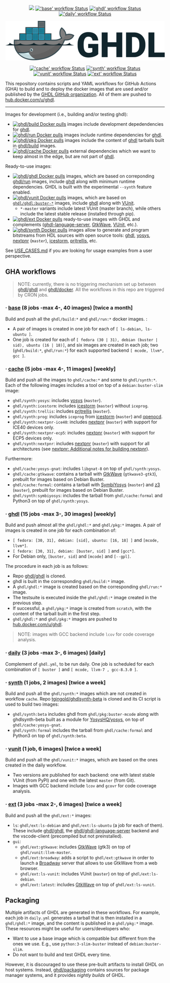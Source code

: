 <p align="center">
<!--
  <a title="Read the Docs" href="http://ghdl.readthedocs.io"><img src="https://img.shields.io/readthedocs/ghdl.svg?longCache=true&style=flat-square&logo=read-the-docs&logoColor=e8ecef"></a><!--
  -->
  <a title="Join the chat at https://gitter.im/ghdl1/Lobby" href="https://gitter.im/ghdl1/Lobby?utm_source=badge&utm_medium=badge&utm_campaign=pr-badge&utm_content=badge"><img src="https://img.shields.io/badge/chat-on%20gitter-4db797.svg?longCache=true&style=flat-square&logo=gitter&logoColor=e8ecef"></a><!--
  -->
  <a title="'base' workflow Status" href="https://github.com/ghdl/docker/actions?query=workflow%3Abase"><img alt="'base' workflow Status" src="https://img.shields.io/github/workflow/status/ghdl/docker/base?longCache=true&style=flat-square&label=base"></a><!--
  -->
  <a title="'ghdl' workflow Status" href="https://github.com/ghdl/docker/actions?query=workflow%3Aghdl"><img alt="'ghdl' workflow Status" src="https://img.shields.io/github/workflow/status/ghdl/docker/ghdl?longCache=true&style=flat-square&label=ghdl"></a><!--
  -->
  <a title="'daily' workflow Status" href="https://github.com/ghdl/docker/actions?query=workflow%3Adaily"><img alt="'daily' workflow Status" src="https://img.shields.io/github/workflow/status/ghdl/docker/daily?longCache=true&style=flat-square&label=daily"></a><!--
  -->
</p>

<p align="center">
  <img src="./logo.png"/>
</p>

<p align="center">
  <a title="'cache' workflow Status" href="https://github.com/ghdl/docker/actions?query=workflow%3Acache"><img alt="'cache' workflow Status" src="https://img.shields.io/github/workflow/status/ghdl/docker/cache?longCache=true&style=flat-square&label=cache"></a><!--
  -->
  <a title="'synth' workflow Status" href="https://github.com/ghdl/docker/actions?query=workflow%3Asynth"><img alt="'synth' workflow Status" src="https://img.shields.io/github/workflow/status/ghdl/docker/synth?longCache=true&style=flat-square&label=synth"></a><!--
  -->
  <a title="'vunit' workflow Status" href="https://github.com/ghdl/docker/actions?query=workflow%3Avunit"><img alt="'vunit' workflow Status" src="https://img.shields.io/github/workflow/status/ghdl/docker/vunit?longCache=true&style=flat-square&label=vunit"></a><!--
  -->
  <a title="'ext' workflow Status" href="https://github.com/ghdl/docker/actions?query=workflow%3Aext"><img alt="'ext' workflow Status" src="https://img.shields.io/github/workflow/status/ghdl/docker/ext?longCache=true&style=flat-square&label=ext"></a><!--
  -->
</p>

This repository contains scripts and YAML workflows for GitHub Actions (GHA) to build and to deploy the docker images that are used and/or published by the [GHDL GitHub organization](https://github.com/ghdl). All of them are pushed to [hub.docker.com/u/ghdl](https://cloud.docker.com/u/ghdl/repository/list).

----

Images for development (i.e., building and/or testing ghdl):

- [![ghdl/build Docker pulls](https://img.shields.io/docker/pulls/ghdl/build?label=ghdl%2Fbuild&style=flat-square)](https://hub.docker.com/r/ghdl/build) images include development depedendencies for [ghdl](https://github.com/ghdl/ghdl).
- [![ghdl/run Docker pulls](https://img.shields.io/docker/pulls/ghdl/run?label=ghdl%2Frun&style=flat-square)](https://hub.docker.com/r/ghdl/run) images include runtime dependencies for [ghdl](https://github.com/ghdl/ghdl).
- [![ghdl/pkg Docker pulls](https://img.shields.io/docker/pulls/ghdl/pkg?label=ghdl%2Fpkg&style=flat-square)](https://hub.docker.com/r/ghdl/pkg) images include the content of [ghdl](https://github.com/ghdl/ghdl) tarballs built in [ghdl/build](https://hub.docker.com/r/ghdl/build/tags) images.
- [![ghdl/cache Docker pulls](https://img.shields.io/docker/pulls/ghdl/cache?label=ghdl%2Fcache&style=flat-square)](https://hub.docker.com/r/ghdl/cache) external dependencies which we want to keep almost in the edge, but are not part of [ghdl](https://github.com/ghdl/ghdl).

Ready-to-use images:

- [![ghdl/ghdl Docker pulls](https://img.shields.io/docker/pulls/ghdl/ghdl?label=ghdl%2Fghdl&style=flat-square)](https://hub.docker.com/r/ghdl/ghdl) images, which are based on correponding [ghdl/run](https://hub.docker.com/r/ghdl/run/tags) images, include [ghdl](https://github.com/ghdl/ghdl) along with minimum runtime dependencies. GHDL is built with the experimental `--synth` feature enabled.
- [![ghdl/vunit Docker pulls](https://img.shields.io/docker/pulls/ghdl/vunit?label=ghdl%2Fvunit&style=flat-square)](https://hub.docker.com/r/ghdl/vunit) images, which are based on [`ghdl/ghdl:buster-*`](https://hub.docker.com/r/ghdl/ghdl/tags) images, include [ghdl](https://github.com/ghdl/ghdl) along with [VUnit](https://vunit.github.io/).
  - `*-master` variants include latest VUnit (master branch), while others include the latest stable release (installed through pip).
- [![ghdl/ext Docker pulls](https://img.shields.io/docker/pulls/ghdl/ext?label=ghdl%2Fext&style=flat-square)](https://hub.docker.com/r/ghdl/ext/tags) ready-to-use images with GHDL and complements ([ghdl-language-server](https://github.com/ghdl/ghdl-language-server), [GtkWave](http://gtkwave.sourceforge.net/), [VUnit](https://vunit.github.io/), etc.).
- [![ghdl/synth Docker pulls](https://img.shields.io/docker/pulls/ghdl/synth?label=ghdl%2Fsynth&style=flat-square)](https://hub.docker.com/r/ghdl/synth) images allow to generate and program bitstreams from HDL sources with open source tools: [ghdl](https://github.com/ghdl/ghdl), [yosys](https://github.com/YosysHQ/yosys), [nextpnr](https://github.com/YosysHQ/nextpnr) (`master`), [icestorm](https://github.com/cliffordwolf/icestorm), [prjtrellis](https://github.com/SymbiFlow/prjtrellis), etc.

See [USE_CASES.md](./USE_CASES.md) if you are looking for usage examples from a user perspective.

## GHA workflows

> NOTE: currently, there is no triggering mechanism set up between [ghdl/ghdl](https://github.com/ghdl/ghdl) and [ghdl/docker](https://github.com/ghdl/docker). All the workflows in this repo are triggered by CRON jobs.

### · [base](.github/workflows/base.yml) (8 jobs -max 4-, 40 images) [twice a month]

Build and push all the `ghdl/build:*` and `ghdl/run:*` docker images. :

- A pair of images is created in one job for each of `[ ls-debian, ls-ubuntu ]`.
- One job is created for each of `[ fedora (30 | 31), debian (buster | sid), ubuntu (16 | 18)]`, and six images are created in each job; two (`ghdl/build:*`, `ghdl/run:*`) for each supported backend `[ mcode, llvm*, gcc ]`.

### · [cache](.github/workflows/cache.yml) (5 jobs -max 4-, 11 images) [weekly]

Build and push all the images to `ghdl/cache:*` and some to `ghdl/synth:*`. Each of the following images includes a tool on top of a `debian:buster-slim` image:

- `ghdl/synth:yosys`: includes [yosys](https://github.com/YosysHQ/yosys) (`master`).
- `ghdl/synth:icestorm`: includes [icestorm](https://github.com/cliffordwolf/icestorm) (`master`) without `iceprog`.
- `ghdl/synth:trellis`: includes [prjtrellis](https://github.com/SymbiFlow/prjtrellis) (`master`).
- `ghdl/synth:prog`: includes `iceprog` from [icestorm](https://github.com/cliffordwolf/icestorm) (`master`) and [openocd](http://openocd.org/).
- `ghdl/synth:nextpnr-ice40`: includes [nextpnr](https://github.com/YosysHQ/nextpnr) (`master`) with support for ICE40 devices only.
- `ghdl/synth:nextpnr-ecp5`: includes [nextpnr](https://github.com/YosysHQ/nextpnr) (`master`) with support for ECP5 devices only.
- `ghdl/synth:nextpnr`: includes [nextpnr](https://github.com/YosysHQ/nextpnr) (`master`) with support for all architectures (see [nextpnr: Additional notes for building nextpnr](https://github.com/YosysHQ/nextpnr#additional-notes-for-building-nextpnr)).

Furthermore:

- `ghdl/cache:yosys-gnat`: includes `libgnat-8` on top of `ghdl/synth:yosys`.
- `ghdl/cache:gtkwave`: contains a tarball with [GtkWave](http://gtkwave.sourceforge.net/) (`gtkwave3-gtk3`), prebuilt for images based on Debian Buster.
- `ghdl/cache:formal`: contains a tarball with [SymbiYosys](https://github.com/YosysHQ/SymbiYosys) (`master`) and [z3](https://github.com/Z3Prover/z3) (`master`), prebuilt for images based on Debian Buster.
- `ghdl/synth:symbiyosys`: includes the tarball from `ghdl/cache:formal` and Python3 on top of `ghdl/synth:yosys`.

### · [ghdl](.github/workflows/ghdl.yml) (15 jobs -max 3-, 30 images) [weekly]

Build and push almost all the `ghdl/ghdl:*` and `ghdl/pkg:*` images. A pair of images is created in one job for each combination of:

- `[ fedora: [30, 31], debian: [sid], ubuntu: [16, 18] ]` and `[mcode, llvm*]`.
- `[ fedora: [30, 31], debian: [buster, sid] ]` and `[gcc*]`.
- For Debian only, `[buster, sid]` and `[mcode]` and `[--gpl]`.

The procedure in each job is as follows:

- Repo [ghdl/ghdl](https://github.com/ghdl/ghdl) is cloned.
- ghdl is built in the corresponding `ghdl/build:*` image.
- A `ghdl/ghdl:*` image is created based on the corresponding `ghdl/run:*` image.
- The testsuite is executed inside the `ghdl/ghdl:*` image created in the previous step.
- If successful, a `ghdl/pkg:*` image is created from `scratch`, with the content of the tarball built in the first step.
- `ghdl/ghdl:*` and `ghdl/pkg:*` images are pushed to [hub.docker.com/u/ghdl](https://cloud.docker.com/u/ghdl/repository/list).

> NOTE: images with GCC backend include `lcov` for code coverage analysis.

### · [daily](.github/workflows/daily.yml) (3 jobs -max 3-, 6 images) [daily]

Complement of `ghdl.yml`, to be run daily. One job is scheduled for each combination of `[ buster ]` and `[ mcode, llvm-7 , gcc-8.3.0 ]`.

### · [synth](.github/workflows/synth.yml) (1 jobs, 2 images) [twice a week]

Build and push all the `ghdl/synth:*` images which are not created in workflow `cache`. Repo [tgingold/ghdlsynth-beta](https://github.com/tgingold/ghdlsynth-beta) is cloned and its CI script is used to build two images:
  - `ghdl/synth:beta` includes ghdl from `ghdl/pkg:buster-mcode` along with ghdlsynth-beta built as a module for [YosysHQ/yosys](https://github.com/YosysHQ/yosys), on top of `ghdl/cache:yosys-gnat`.
  - `ghdl/synth:formal` includes the tarball from `ghdl/cache:formal` and Python3 on top of `ghdl/synth:beta`.

### · [vunit](.github/workflows/vunit.yml) (1 job, 6 images) [twice a week]

Build and push all the `ghdl/vunit:*` images, which are based on the ones created in the daily workflow.
- Two versions are published for each backend: one with latest stable VUnit (from PyPI) and one with the latest `master` (from Git).
- Images with GCC backend include `lcov` and `gcovr` for code coverage analysis.

### · [ext](.github/workflows/ext.yml) (3 jobs -max 2-, 6 images) [twice a week]

Build and push all the `ghdl/ext:*` images:

- `ls`: `ghdl/ext:ls-debian` and `ghdl/ext:ls-ubuntu` (a job for each of them). These include [ghdl/ghdl](https://github.com/ghdl/ghdl), the [ghdl/ghdl-language-server](https://github.com/ghdl/ghdl-language-server) backend and the vscode-client (precompiled but not preinstalled).
- `gui`:
  - `ghdl/ext:gtkwave`: includes [GtkWave](http://gtkwave.sourceforge.net/) (gtk3) on top of `ghdl/vunit:llvm-master`.
  - `ghdl/ext:broadway`: adds a script to `ghdl/ext:gtkwave` in order to launch a [Broadway](https://developer.gnome.org/gtk3/stable/gtk-broadway.html) server that allows to use GtkWave from a web browser.
  - `ghdl/ext:ls-vunit`: includes VUnit (`master`) on top of `ghdl/ext:ls-debian`.
  - `ghdl/ext:latest`: includes [GtkWave](http://gtkwave.sourceforge.net/) on top of `ghdl/ext:ls-vunit`.

## Packaging

Multiple artifacts of GHDL are generated in these workflows. For example, each job in `daily.yml` generates a tarball that is then installed in a `ghdl/ghdl:*` image, and the content is published in a `ghdl/pkg:*` image. These resources might be useful for users/developers who:

- Want to use a base image which is compatible but different from the ones we use. E.g., use `python:3-slim-buster` instead of `debian:buster-slim`.
- Do not want to build and test GHDL every time.

However, it is discouraged to use these pre-built artifacts to install GHDL on host systems. Instead, [ghdl/packaging](https://github.com/ghdl/packaging) contains sources for package manager systems, and it provides *nightly builds* of GHDL.
